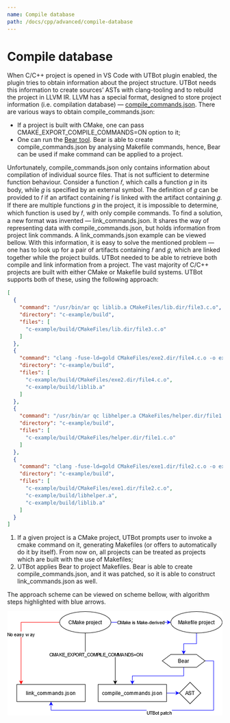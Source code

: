 ```yaml
---
name: Compile database
path: /docs/cpp/advanced/compile-database
---
```


# Compile database

When C/C++ project is opened in VS Code with UTBot plugin enabled, the plugin tries to obtain information about the
project structure. UTBot needs this information to create sources’ ASTs with clang-tooling and to rebuild the project in
LLVM IR. LLVM has a special format, designed to store project information (i.e. compilation database) —
[compile_commands.json](https://clang.llvm.org/docs/LibTooling.html). There are various ways to obtain
compile_commands.json:

* If a project is built with CMake, one can pass CMAKE_EXPORT_COMPILE_COMMANDS=ON option to it;
* One can run the [Bear tool](https://github.com/rizsotto/Bear). Bear is able to create compile_commands.json by
  analysing Makefile commands, hence, Bear can be used if make command can be applied to a project.

Unfortunately, compile_commands.json only contains information about compilation of individual source files. That is not
sufficient to determine function behaviour. Consider a function 𝑓, which calls a function 𝑔 in its body, while 𝑔 is
specified by an external symbol. The definition of 𝑔 can be provided to 𝑓 if an artifact containing 𝑓 is linked with
the artifact containing 𝑔. If there are multiple functions 𝑔 in the project, it is impossible to determine, which
function is used by 𝑓, with only compile commands. To find a solution, a new format was invented — link_commands.json.
It shares the way of representing data with compile_commands.json, but holds information from project link commands. A
link_commands.json example can be viewed bellow. With this information, it is easy to solve the mentioned problem — one
has to look up for a pair of artifacts containing 𝑓 and 𝑔, which are linked together while the project builds. UTBot
needed to be able to retrieve both compile and link information from a project. The vast majority of C/C++ projects are
built with either CMake or Makefile build systems. UTBot supports both of these, using the following approach:

```json
[
  {
    "command": "/usr/bin/ar qc liblib.a CMakeFiles/lib.dir/file3.c.o",
    "directory": "c-example/build",
    "files": [
      "c-example/build/CMakeFiles/lib.dir/file3.c.o"
    ]
  },
  {
    "command": "clang -fuse-ld=gold CMakeFiles/exe2.dir/file4.c.o -o exe2  liblib.a",
    "directory": "c-example/build",
    "files": [
      "c-example/build/CMakeFiles/exe2.dir/file4.c.o",
      "c-example/build/liblib.a"
    ]
  },
  {
    "command": "/usr/bin/ar qc libhelper.a CMakeFiles/helper.dir/file1.c.o",
    "directory": "c-example/build",
    "files": [
      "c-example/build/CMakeFiles/helper.dir/file1.c.o"
    ]
  },
  {
    "command": "clang -fuse-ld=gold CMakeFiles/exe1.dir/file2.c.o -o exe1 libhelper.a liblib.a",
    "directory": "c-example/build",
    "files": [
      "c-example/build/CMakeFiles/exe1.dir/file2.c.o",
      "c-example/build/libhelper.a",
      "c-example/build/liblib.a"
    ]
  }
]
```

1. If a given project is a CMake project, UTBot prompts user to invoke a cmake command on it, generating Makefiles (or
   offers to automatically do it by itself). From now on, all projects can be treated as projects which are built with
   the use of Makefiles;
2. UTBot applies Bear to project Makefiles. Bear is able to create compile_commands.json, and it was patched, so it is
   able to construct link_commands.json as well.

The approach scheme can be viewed on scheme bellow, with algorithm steps highlighted with blue arrows.

![jsons](https://github.com/UnitTestBot/unittestbot.github.io/raw/source/resources/images/jsons.png)

